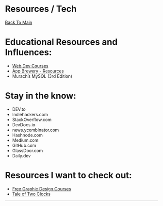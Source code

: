 # Resources / Tech

[Back To Main](README.md)

# Educational Resources and Influences:

- [Web Dev Courses](https://www.grotto-networking.com/index.html)
- [App Brewery - Resources](https://www.appbrewery.co/p/web-development-course-resources/)
- Murach’s MySQL (3rd Edition)

# Stay in the know:

- DEV.to
- Indiehackers.com
- StackOverflow.com
- DevDocs.io
- news.ycombinator.com
- Hashnode.com
- Medium.com
- GitHub.com
- GlassDoor.com
- Daily.dev

# Resources I want to check out:

- [Free Graphic Design Courses](https://dribbble.com/stories/2020/10/08/free-graphic-design-courses-online?utm_campaign=2020-10-13&utm_medium=email&utm_source=courtside-20201013)
- [Tale of Two Clocks](https://www.html5rocks.com/en/tutorials/audio/scheduling/)

---

<!-- 
# Clean Up Below:
## Filepaths
* `__dirname` gives the file path of the current file, no matter where it is hosted

## Servers
* nodemon.io : a utility that will monitor for changes in your src code and automatically restart your server if it detects changes
  * `npm install -g nodemon`
  * `sudo npm install -g nodemon`
  * to run: `nodemon <file.js>`

## Parcel
* For local server:
  * `parcel index.html`
* Production build:
  * `parcel build index.html --public-url ./`

## React
[React Walk-through](https://reactjs.org/docs/hello-world.html)
[JSX in Depth](https://reactjs.org/docs/jsx-in-depth.html)
[JSX Looks Like An Abonmination](https://medium.com/javascript-scene/jsx-looks-like-an-abomination-1c1ec351a918)
